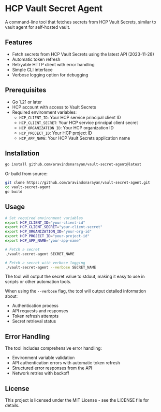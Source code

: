 # HCP Vault Secret Agent

A command-line tool that fetches secrets from HCP Vault Secrets, similar to vault agent for self-hosted vault.

## Features

- Fetch secrets from HCP Vault Secrets using the latest API (2023-11-28)
- Automatic token refresh
- Retryable HTTP client with error handling
- Simple CLI interface
- Verbose logging option for debugging

## Prerequisites

- Go 1.21 or later
- HCP account with access to Vault Secrets
- Required environment variables:
  - `HCP_CLIENT_ID`: Your HCP service principal client ID
  - `HCP_CLIENT_SECRET`: Your HCP service principal client secret
  - `HCP_ORGANIZATION_ID`: Your HCP organization ID
  - `HCP_PROJECT_ID`: Your HCP project ID
  - `HCP_APP_NAME`: Your HCP Vault Secrets application name

## Installation

```bash
go install github.com/aravindsnarayan/vault-secret-agent@latest
```

Or build from source:

```bash
git clone https://github.com/aravindsnarayan/vault-secret-agent.git
cd vault-secret-agent
go build
```

## Usage

```bash
# Set required environment variables
export HCP_CLIENT_ID="your-client-id"
export HCP_CLIENT_SECRET="your-client-secret"
export HCP_ORGANIZATION_ID="your-org-id"
export HCP_PROJECT_ID="your-project-id"
export HCP_APP_NAME="your-app-name"

# Fetch a secret
./vault-secret-agent SECRET_NAME

# Fetch a secret with verbose logging
./vault-secret-agent --verbose SECRET_NAME
```

The tool will output the secret value to stdout, making it easy to use in scripts or other automation tools.

When using the `--verbose` flag, the tool will output detailed information about:
- Authentication process
- API requests and responses
- Token refresh attempts
- Secret retrieval status

## Error Handling

The tool includes comprehensive error handling:
- Environment variable validation
- API authentication errors with automatic token refresh
- Structured error responses from the API
- Network retries with backoff

## License

This project is licensed under the MIT License - see the LICENSE file for details. 